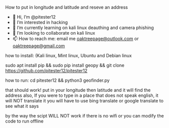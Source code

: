 How to put in longitude and latitude and reseve an address

- 👋 Hi, I’m @pitester12
- 👀 I’m interested in hacking
- 🌱 I’m currently learning on kali linux deauthing and camera phishing
- 💞️ I’m looking to collaborate on kali linux
- 📫 How to reach me: email me oaktreepage@outlook.com or oaktreepage@gmail.com

how to install: (Kali linux, Mint linux, Ubuntu and Debian linux

sudo apt install pip && sudo pip install geopy && git clone https://github.com/pitester12/pitester12

how to run:
cd pitester12 && python3 geofinder.py

that should work!
put in your longitude then latitude and it will find the address
also, If you were to type in a place that does not speak english, it will NOT translate it
you will have to use bing translate or google translate to see what it says

by the way the scipt WILL NOT work if there is no wifi or you can modify the code to run offline


<!---
pitester12/pitester12 is a ✨ special ✨ repository because its `README.md` (this file) appears on your GitHub profile.
You can click the Preview link to take a look at your changes.
--->
